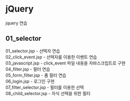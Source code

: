 # jQuery  
jquery 연습  
  
## 01_selector
  01_selector.jsp - 선택자 연습  
  02_click_event.jsp - 선택자를 이용한 이벤트 연습  
  03_javascript.jsp - click_event 파일 내용을 자바스크립트로 구현  
  04_filter.jsp - 필터 연습  
  05_form_filter.jsp - 폼 필터 연습  
  06_login.jsp - 로그인 구현  
  07_filter_selector.jsp - 필터를 이용한 선택  
  08_child_selector.jsp - 자식 선택을 위한 필터  
